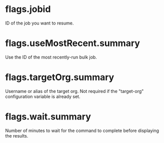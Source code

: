 # flags.jobid

ID of the job you want to resume.

# flags.useMostRecent.summary

Use the ID of the most recently-run bulk job.

# flags.targetOrg.summary

Username or alias of the target org. Not required if the "target-org" configuration variable is already set.

# flags.wait.summary

Number of minutes to wait for the command to complete before displaying the results.
